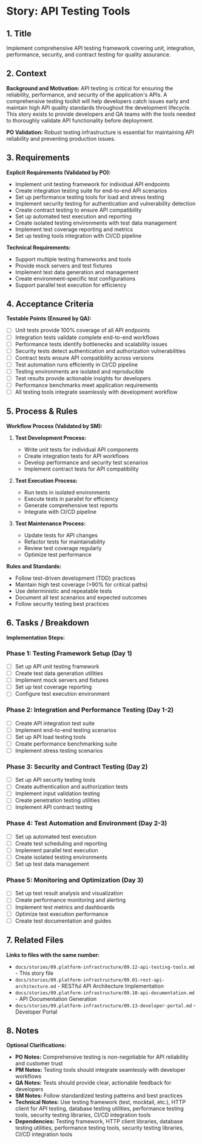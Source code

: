 # Story: API Testing Tools

## 1. Title
Implement comprehensive API testing framework covering unit, integration, performance, security, and contract testing for quality assurance.

## 2. Context
**Background and Motivation:**
API testing is critical for ensuring the reliability, performance, and security of the application's APIs. A comprehensive testing toolkit will help developers catch issues early and maintain high API quality standards throughout the development lifecycle. This story exists to provide developers and QA teams with the tools needed to thoroughly validate API functionality before deployment.

**PO Validation:** Robust testing infrastructure is essential for maintaining API reliability and preventing production issues.

## 3. Requirements
**Explicit Requirements (Validated by PO):**
- Implement unit testing framework for individual API endpoints
- Create integration testing suite for end-to-end API scenarios
- Set up performance testing tools for load and stress testing
- Implement security testing for authentication and vulnerability detection
- Create contract testing to ensure API compatibility
- Set up automated test execution and reporting
- Create isolated testing environments with test data management
- Implement test coverage reporting and metrics
- Set up testing tools integration with CI/CD pipeline

**Technical Requirements:**
- Support multiple testing frameworks and tools
- Provide mock servers and test fixtures
- Implement test data generation and management
- Create environment-specific test configurations
- Support parallel test execution for efficiency

## 4. Acceptance Criteria
**Testable Points (Ensured by QA):**
- [ ] Unit tests provide 100% coverage of all API endpoints
- [ ] Integration tests validate complete end-to-end workflows
- [ ] Performance tests identify bottlenecks and scalability issues
- [ ] Security tests detect authentication and authorization vulnerabilities
- [ ] Contract tests ensure API compatibility across versions
- [ ] Test automation runs efficiently in CI/CD pipeline
- [ ] Testing environments are isolated and reproducible
- [ ] Test results provide actionable insights for developers
- [ ] Performance benchmarks meet application requirements
- [ ] All testing tools integrate seamlessly with development workflow

## 5. Process & Rules
**Workflow Process (Validated by SM):**
1. **Test Development Process:**
   - Write unit tests for individual API components
   - Create integration tests for API workflows
   - Develop performance and security test scenarios
   - Implement contract tests for API compatibility

2. **Test Execution Process:**
   - Run tests in isolated environments
   - Execute tests in parallel for efficiency
   - Generate comprehensive test reports
   - Integrate with CI/CD pipeline

3. **Test Maintenance Process:**
   - Update tests for API changes
   - Refactor tests for maintainability
   - Review test coverage regularly
   - Optimize test performance

**Rules and Standards:**
- Follow test-driven development (TDD) practices
- Maintain high test coverage (>90% for critical paths)
- Use deterministic and repeatable tests
- Document all test scenarios and expected outcomes
- Follow security testing best practices

## 6. Tasks / Breakdown
**Implementation Steps:**

### Phase 1: Testing Framework Setup (Day 1)
- [ ] Set up API unit testing framework
- [ ] Create test data generation utilities
- [ ] Implement mock servers and fixtures
- [ ] Set up test coverage reporting
- [ ] Configure test execution environment

### Phase 2: Integration and Performance Testing (Day 1-2)
- [ ] Create API integration test suite
- [ ] Implement end-to-end testing scenarios
- [ ] Set up API load testing tools
- [ ] Create performance benchmarking suite
- [ ] Implement stress testing scenarios

### Phase 3: Security and Contract Testing (Day 2)
- [ ] Set up API security testing tools
- [ ] Create authentication and authorization tests
- [ ] Implement input validation testing
- [ ] Create penetration testing utilities
- [ ] Implement API contract testing

### Phase 4: Test Automation and Environment (Day 2-3)
- [ ] Set up automated test execution
- [ ] Create test scheduling and reporting
- [ ] Implement parallel test execution
- [ ] Create isolated testing environments
- [ ] Set up test data management

### Phase 5: Monitoring and Optimization (Day 3)
- [ ] Set up test result analysis and visualization
- [ ] Create performance monitoring and alerting
- [ ] Implement test metrics and dashboards
- [ ] Optimize test execution performance
- [ ] Create test documentation and guides

## 7. Related Files
**Links to files with the same number:**
- `docs/stories/09.platform-infrastructure/09.12-api-testing-tools.md` - This story file
- `docs/stories/09.platform-infrastructure/09.01-rest-api-architecture.md` - RESTful API Architecture Implementation
- `docs/stories/09.platform-infrastructure/09.10-api-documentation.md` - API Documentation Generation
- `docs/stories/09.platform-infrastructure/09.13-developer-portal.md` - Developer Portal

## 8. Notes
**Optional Clarifications:**
- **PO Notes:** Comprehensive testing is non-negotiable for API reliability and customer trust
- **PM Notes:** Testing tools should integrate seamlessly with developer workflows
- **QA Notes:** Tests should provide clear, actionable feedback for developers
- **SM Notes:** Follow standardized testing patterns and best practices
- **Technical Notes:** Use testing framework (test, mocktail, etc.), HTTP client for API testing, database testing utilities, performance testing tools, security testing libraries, CI/CD integration tools
- **Dependencies:** Testing framework, HTTP client libraries, database testing utilities, performance testing tools, security testing libraries, CI/CD integration tools